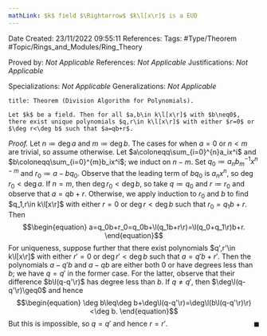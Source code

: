```yaml
---
mathLink: $k$ field $\Rightarrow$ $k\l[x\r]$ is a EUD
---
```


<div class="topSpace"></div>

Date Created: 23/11/2022 09:55:11
References:
Tags: #Type/Theorem #Topic/Rings_and_Modules/Ring_Theory

Proved by: <i>Not Applicable</i>
References: <i>Not Applicable</i>
Justifications: <i>Not Applicable</i>

Specializations: <i>Not Applicable</i>
Generalizations: <i>Not Applicable</i>

``` ad-Theorem
title: Theorem (Division Algorithm for Polynomials).

Let $k$ be a field. Then for all $a,b\in k\l[x\r]$ with $b\neq0$, there exist unique polynomials $q,r\in k\l[x\r]$ with either $r=0$ or $\deg r<\deg b$ such that $a=qb+r$.

```

<i>Proof.</i> Let $n\coloneqq\deg a$ and $m\coloneqq\deg b$. The cases for when $a=0$ or $n<m$ are trivial, so assume otherwise. Let $a\coloneqq\sum_{i=0}^{n}a_ix^i$ and $b\coloneqq\sum_{i=0}^{m}b_ix^i$; we induct on $n-m$. Set $q_0\coloneqq a_nb_m^{-1}x^{n-m}$ and $r_0\coloneqq a-bq_0$. Observe that the leading term of $bq_0$ is $a_nx^n$, so $\deg r_0<\deg a$. If $n=m$, then $\deg r_0<\deg b$, so take $q\coloneqq q_0$ and $r\coloneqq r_0$ and observe that $a=qb+r$. Otherwise, we apply induction to $r_0$ and $b$ to find $q_1,r\in k\l[x\r]$ with either $r=0$ or $\deg r<\deg b$ such that $r_0=q_1b+r$. Then
$$\begin{equation}
    a=q_0b+r_0=q_0b+\l(q_1b+r\r)=\l(q_0+q_1\r)b+r.
\end{equation}$$
For uniqueness, suppose further that there exist polynomials $q',r'\in k\l[x\r]$ with either $r'=0$ or $\deg r'<\deg b$ such that $a=q'b+r'$. Then the polynomials $a-q'b$ and $a-qb$ are either both $0$ or have degrees less than $b$; we have $q=q'$ in the former case. For the latter, observe that their difference $b\l(q-q'\r)$ has degree less than $b$. If $q\neq q'$, then $\deg\l(q-q'\r)\geq0$ and hence
$$\begin{equation}
    \deg b\leq\deg b+\deg\l(q-q'\r)=\deg\l(b\l(q-q'\r)\r)<\deg b.
\end{equation}$$
But this is impossible, so $q=q'$ and hence $r=r'$.<span style="float:right;">$\blacksquare$</span>
